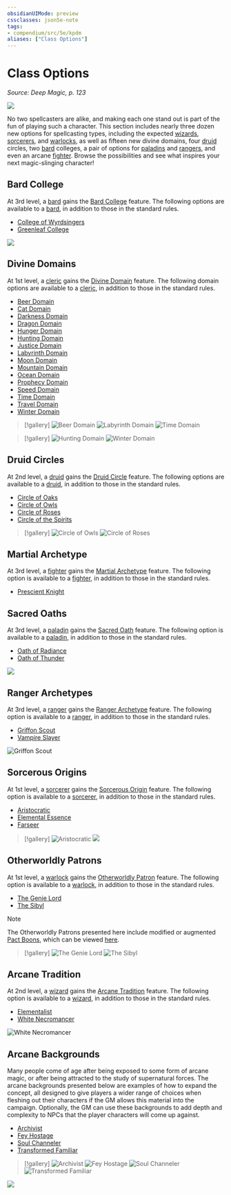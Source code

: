 ```yaml
---
obsidianUIMode: preview
cssclasses: json5e-note
tags:
- compendium/src/5e/kpdm
aliases: ["Class Options"]
---
```

# Class Options
*Source: Deep Magic, p. 123* 

![](https://raw.githubusercontent.com/TheGiddyLimit/homebrew/master/_img/KPDM/full/001-0322.webp#center)

No two spellcasters are alike, and making each one stand out is part of the fun of playing such a character. This section includes nearly three dozen new options for spellcasting types, including the expected [wizards](compendium/classes/wizard.md), [sorcerers](compendium/classes/sorcerer.md), and [warlocks](compendium/classes/warlock.md), as well as fifteen new divine domains, four [druid](compendium/classes/druid.md) circles, two [bard](compendium/classes/bard.md) colleges, a pair of options for [paladins](compendium/classes/paladin.md) and [rangers](compendium/classes/ranger.md), and even an arcane [fighter](compendium/classes/fighter.md). Browse the possibilities and see what inspires your next magic-slinging character!

## Bard College

At 3rd level, a [bard](compendium/classes/bard.md) gains the [Bard College](compendium/classes/bard.md#Bard%20College%20(Level%203)) feature. The following options are available to a [bard](compendium/classes/bard.md), in addition to those in the standard rules.

- [College of Wyrdsingers](compendium/classes/bard-college-of-wyrdsingers-kpdm.md)  
- [Greenleaf College](compendium/classes/bard-greenleaf-college-kpdm.md)  

![](https://raw.githubusercontent.com/TheGiddyLimit/homebrew/master/_img/KPDM/0019.webp#center)

## Divine Domains

At 1st level, a [cleric](compendium/classes/cleric.md) gains the [Divine Domain](compendium/classes/cleric.md#Divine%20Domain%20(Level%201)) feature. The following domain options are available to a [cleric](compendium/classes/cleric.md), in addition to those in the standard rules.

- [Beer Domain](compendium/classes/cleric-beer-domain-kpdm.md)  
- [Cat Domain](compendium/classes/cleric-cat-domain-kpdm.md)  
- [Darkness Domain](compendium/classes/cleric-darkness-domain-kpdm.md)  
- [Dragon Domain](compendium/classes/cleric-dragon-domain-kpdm.md)  
- [Hunger Domain](compendium/classes/cleric-hunger-domain-kpdm.md)  
- [Hunting Domain](compendium/classes/cleric-hunting-domain-kpdm.md)  
- [Justice Domain](compendium/classes/cleric-justice-domain-kpdm.md)  
- [Labyrinth Domain](compendium/classes/cleric-labyrinth-domain-kpdm.md)  
- [Moon Domain](compendium/classes/cleric-moon-domain-kpdm.md)  
- [Mountain Domain](compendium/classes/cleric-mountain-domain-kpdm.md)  
- [Ocean Domain](compendium/classes/cleric-ocean-domain-kpdm.md)  
- [Prophecy Domain](compendium/classes/cleric-prophecy-domain-kpdm.md)  
- [Speed Domain](compendium/classes/cleric-speed-domain-kpdm.md)  
- [Time Domain](compendium/classes/cleric-time-domain-kpdm.md)  
- [Travel Domain](compendium/classes/cleric-travel-domain-kpdm.md)  
- [Winter Domain](compendium/classes/cleric-winter-domain-kpdm.md)  

> [!gallery]
> ![Beer Domain](https://raw.githubusercontent.com/TheGiddyLimit/homebrew/master/_img/KPDM/0020.webp#gallery)
> ![Labyrinth Domain](https://raw.githubusercontent.com/TheGiddyLimit/homebrew/master/_img/KPDM/0021.webp#gallery)
> ![Time Domain](https://raw.githubusercontent.com/TheGiddyLimit/homebrew/master/_img/KPDM/0022.webp#gallery)

> [!gallery]
> ![Hunting Domain](https://raw.githubusercontent.com/TheGiddyLimit/homebrew/master/_img/KPDM/full/001-0344.webp#gallery)
> ![Winter Domain](https://raw.githubusercontent.com/TheGiddyLimit/homebrew/master/_img/KPDM/full/001-0365.webp#gallery)

## Druid Circles

At 2nd level, a [druid](compendium/classes/druid.md) gains the [Druid Circle](compendium/classes/druid.md#Druid%20Circle%20(Level%202)) feature. The following options are available to a [druid](compendium/classes/druid.md), in addition to those in the standard rules.

- [Circle of Oaks](compendium/classes/druid-circle-of-oaks-kpdm.md)  
- [Circle of Owls](compendium/classes/druid-circle-of-owls-kpdm.md)  
- [Circle of Roses](compendium/classes/druid-circle-of-roses-kpdm.md)  
- [Circle of the Spirits](compendium/classes/druid-circle-of-the-spirits-kpdm.md)  

> [!gallery]
> ![Circle of Owls](https://raw.githubusercontent.com/TheGiddyLimit/homebrew/master/_img/KPDM/0023.webp#gallery)
> ![Circle of Roses](https://raw.githubusercontent.com/TheGiddyLimit/homebrew/master/_img/KPDM/0024.webp#gallery)

## Martial Archetype

At 3rd level, a [fighter](compendium/classes/fighter.md) gains the [Martial Archetype](compendium/classes/fighter.md#Martial%20Archetype%20(Level%203)) feature. The following option is available to a [fighter](compendium/classes/fighter.md), in addition to those in the standard rules.

- [Prescient Knight](compendium/classes/fighter-prescient-knight-kpdm.md)  

## Sacred Oaths

At 3rd level, a [paladin](compendium/classes/paladin.md) gains the [Sacred Oath](compendium/classes/paladin.md#Sacred%20Oath%20(Level%203)) feature. The following option is available to a [paladin](compendium/classes/paladin.md), in addition to those in the standard rules.

- [Oath of Radiance](compendium/classes/paladin-oath-of-radiance-kpdm.md)  
- [Oath of Thunder](compendium/classes/paladin-oath-of-thunder-kpdm.md)  

![](https://raw.githubusercontent.com/TheGiddyLimit/homebrew/master/_img/KPDM/0025.webp#center)

## Ranger Archetypes

At 3rd level, a [ranger](compendium/classes/ranger.md) gains the [Ranger Archetype](compendium/classes/ranger.md#Ranger%20Archetype%20(Level%203)) feature. The following option is available to a [ranger](compendium/classes/ranger.md), in addition to those in the standard rules.

- [Griffon Scout](compendium/classes/ranger-griffon-scout-kpdm.md)  
- [Vampire Slayer](compendium/classes/ranger-vampire-slayer-kpdm.md)  

![Griffon Scout](https://raw.githubusercontent.com/TheGiddyLimit/homebrew/master/_img/KPDM/0026.webp#center)

## Sorcerous Origins

At 1st level, a [sorcerer](compendium/classes/sorcerer.md) gains the [Sorcerous Origin](compendium/classes/sorcerer.md#Sorcerous%20Origin%20(Level%201)) feature. The following option is available to a [sorcerer](compendium/classes/sorcerer.md), in addition to those in the standard rules.

- [Aristocratic](compendium/classes/sorcerer-aristocratic-kpdm.md)  
- [Elemental Essence](compendium/classes/sorcerer-elemental-essence-kpdm.md)  
- [Farseer](compendium/classes/sorcerer-farseer-kpdm.md)  

> [!gallery]
> ![Aristocratic](https://raw.githubusercontent.com/TheGiddyLimit/homebrew/master/_img/KPDM/0027.webp#gallery)
> ![](https://raw.githubusercontent.com/TheGiddyLimit/homebrew/master/_img/KPDM/0028.webp#gallery)

## Otherworldly Patrons

At 1st level, a [warlock](compendium/classes/warlock.md) gains the [Otherworldly Patron](compendium/classes/warlock.md#Otherworldly%20Patron%20(Level%201)) feature. The following option is available to a [warlock](compendium/classes/warlock.md), in addition to those in the standard rules.

- [The Genie Lord](compendium/classes/warlock-the-genie-lord-kpdm.md)  
- [The Sibyl](compendium/classes/warlock-the-sibyl-kpdm.md)  

> [!note]
> The Otherworldly Patrons presented here include modified or augmented [Pact Boons](compendium/classes/warlock.md#Pact%20Boon%20(Level%203)), which can be viewed [here](compendium/lists/list-optfeaturetype-pb.md).

> [!gallery]
> ![The Genie Lord](https://raw.githubusercontent.com/TheGiddyLimit/homebrew/master/_img/KPDM/0029.webp#gallery)
> ![The Sibyl](https://raw.githubusercontent.com/TheGiddyLimit/homebrew/master/_img/KPDM/0030.webp#gallery)

## Arcane Tradition

At 2nd level, a [wizard](compendium/classes/wizard.md) gains the [Arcane Tradition](compendium/classes/wizard.md#Arcane%20Tradition%20(Level%202)) feature. The following option is available to a [wizard](compendium/classes/wizard.md), in addition to those in the standard rules.

- [Elementalist](compendium/classes/wizard-elementalist-kpdm.md)  
- [White Necromancer](compendium/classes/wizard-white-necromancer-kpdm.md)  

![White Necromancer](https://raw.githubusercontent.com/TheGiddyLimit/homebrew/master/_img/KPDM/0031.webp#center)

## Arcane Backgrounds

Many people come of age after being exposed to some form of arcane magic, or after being attracted to the study of supernatural forces. The arcane backgrounds presented below are examples of how to expand the concept, all designed to give players a wider range of choices when fleshing out their characters if the GM allows this material into the campaign. Optionally, the GM can use these backgrounds to add depth and complexity to NPCs that the player characters will come up against.

- [Archivist](compendium/backgrounds/archivist-kpdm.md)  
- [Fey Hostage](compendium/backgrounds/fey-hostage-kpdm.md)  
- [Soul Channeler](compendium/backgrounds/soul-channeler-kpdm.md)  
- [Transformed Familiar](compendium/backgrounds/transformed-familiar-kpdm.md)  

> [!gallery]
> ![Archivist](https://raw.githubusercontent.com/TheGiddyLimit/homebrew/master/_img/KPDM/0032.webp#gallery)
> ![Fey Hostage](https://raw.githubusercontent.com/TheGiddyLimit/homebrew/master/_img/KPDM/0034.webp#gallery)
> ![Soul Channeler](https://raw.githubusercontent.com/TheGiddyLimit/homebrew/master/_img/KPDM/0035.webp#gallery)
> ![Transformed Familiar](https://raw.githubusercontent.com/TheGiddyLimit/homebrew/master/_img/KPDM/0036.webp#gallery)

![](https://raw.githubusercontent.com/TheGiddyLimit/homebrew/master/_img/KPDM/0033.webp#center)